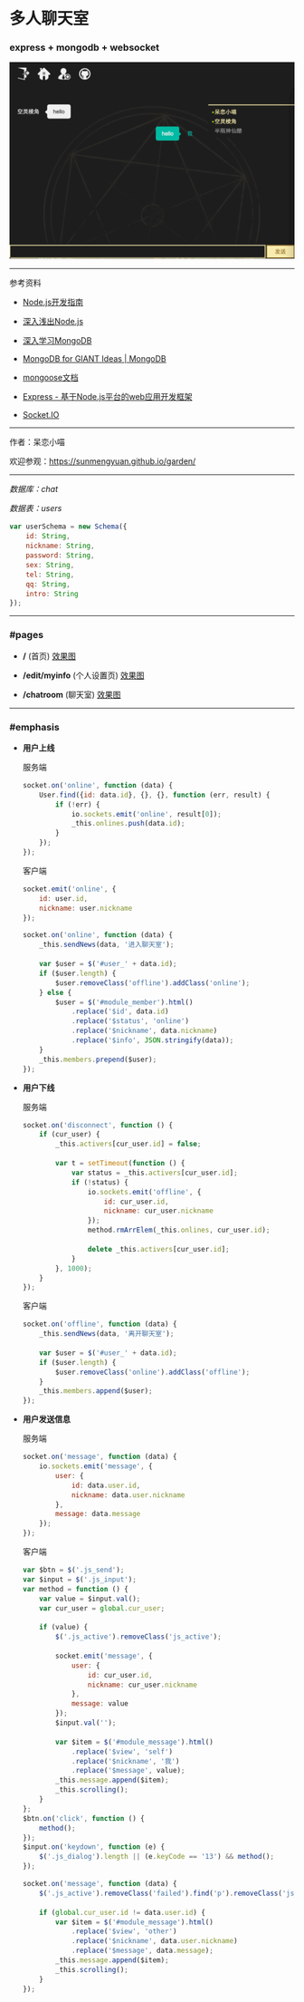 # 多人聊天室 #

### express + mongodb + websocket ###

![](./materials/chatroom.png)

*****

参考资料

+ [Node.js开发指南](http://okj45byt5.bkt.clouddn.com/Node.js%E5%BC%80%E5%8F%91%E6%8C%87%E5%8D%97.pdf)

+ [深入浅出Node.js](http://okj45byt5.bkt.clouddn.com/%E6%B7%B1%E5%85%A5%E6%B5%85%E5%87%BANode.js.pdf)

+ [深入学习MongoDB](http://okj45byt5.bkt.clouddn.com/%E6%B7%B1%E5%85%A5%E5%AD%A6%E4%B9%A0MongoDB.pdf)

+ [MongoDB for GIANT Ideas | MongoDB](https://www.mongodb.com/)

+ [mongoose文档](http://www.nodeclass.com/api/mongoose.html)

+ [Express - 基于Node.js平台的web应用开发框架](http://www.expressjs.com.cn/)

+ [Socket.IO](http://socket.io/)

*****

作者：呆恋小喵

欢迎参观：<https://sunmengyuan.github.io/garden/>

*****

_数据库：chat_

_数据表：users_

```javascript
var userSchema = new Schema({
    id: String,
    nickname: String,
    password: String,
    sex: String,
    tel: String,
    qq: String,
    intro: String
});
```

*****

### #pages ###

+ __/__ (首页) [效果图](./materials/index.png)

+ __/edit/myinfo__ (个人设置页) [效果图](./materials/settings.png)

+ __/chatroom__ (聊天室) [效果图](./materials/chatroom.png)

*****

### #emphasis ###

+ __用户上线__

    服务端
    ```javascript
    socket.on('online', function (data) {
        User.find({id: data.id}, {}, {}, function (err, result) {
            if (!err) {
                io.sockets.emit('online', result[0]);
                _this.onlines.push(data.id);
            }
        });
    });
    ```

    客户端
    ```javascript
    socket.emit('online', {
        id: user.id,
        nickname: user.nickname
    });
    ```
    ```javascript
    socket.on('online', function (data) {
        _this.sendNews(data, '进入聊天室');

        var $user = $('#user_' + data.id);
        if ($user.length) {
            $user.removeClass('offline').addClass('online');
        } else {
            $user = $('#module_member').html()
                .replace('$id', data.id)
                .replace('$status', 'online')
                .replace('$nickname', data.nickname)
                .replace('$info', JSON.stringify(data));
        }
        _this.members.prepend($user);
    });
    ```
    
+ __用户下线__

    服务端
    ```javascript
    socket.on('disconnect', function () {
        if (cur_user) {
            _this.activers[cur_user.id] = false;

            var t = setTimeout(function () {
                var status = _this.activers[cur_user.id];
                if (!status) {
                    io.sockets.emit('offline', {
                        id: cur_user.id,
                        nickname: cur_user.nickname
                    });
                    method.rmArrElem(_this.onlines, cur_user.id);

                    delete _this.activers[cur_user.id];
                }
            }, 1000);
        }
    });
    ```

    客户端   
    ```javascript
    socket.on('offline', function (data) {
        _this.sendNews(data, '离开聊天室');

        var $user = $('#user_' + data.id);
        if ($user.length) {
            $user.removeClass('online').addClass('offline');
        }
        _this.members.append($user);
    });
    ```
    
+ __用户发送信息__

    服务端
    ```javascript
    socket.on('message', function (data) {
        io.sockets.emit('message', {
            user: {
                id: data.user.id,
                nickname: data.user.nickname
            },
            message: data.message
        });
    });
    ```

    客户端
    ```javascript
    var $btn = $('.js_send');
    var $input = $('.js_input');
    var method = function () {
        var value = $input.val();
        var cur_user = global.cur_user;

        if (value) {
            $('.js_active').removeClass('js_active');

            socket.emit('message', {
                user: {
                    id: cur_user.id,
                    nickname: cur_user.nickname
                },
                message: value
            });
            $input.val('');

            var $item = $('#module_message').html()
                .replace('$view', 'self')
                .replace('$nickname', '我')
                .replace('$message', value);
            _this.message.append($item);
            _this.scrolling();
        }
    };
    $btn.on('click', function () {
        method();
    });
    $input.on('keydown', function (e) {
        $('.js_dialog').length || (e.keyCode == '13') && method();
    });
    ```
    ```javascript
    socket.on('message', function (data) {
        $('.js_active').removeClass('failed').find('p').removeClass('js_resend');

        if (global.cur_user.id != data.user.id) {
            var $item = $('#module_message').html()
                .replace('$view', 'other')
                .replace('$nickname', data.user.nickname)
                .replace('$message', data.message);
            _this.message.append($item);
            _this.scrolling();
        }
    });
    ```